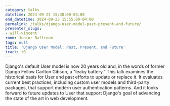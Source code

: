 ```yaml
---
category: talks
datetime: 2024-09-25 15:30:00-04:00
end_datetime: 2024-09-25 15:55:00-04:00
permalink: /talks/django-user-model-past-present-and-future/
presenter_slugs:
- will-vincent
room: Junior Ballroom
tags: null
title: 'Django User Model: Past, Present, and Future'
track: t0
---
```


Django's default User model is now 20 years old and, in the words of former Django Fellow Carlton Gibson, a "leaky battery." This talk examines the historical basis for User and past efforts to update or replace it. It evaluates current best practices, including custom user models and third-party packages, that support modern user authentication patterns. And it looks forward to future updates to User that support Django's goal of advancing the state of the art in web development.